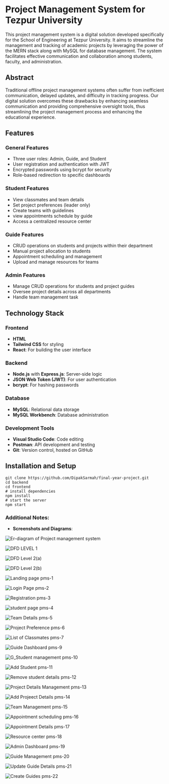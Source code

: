 # Project Management System for Tezpur University

This project management system is a digital solution developed specifically for the School of Engineering at Tezpur University. It aims to streamline the management and tracking of academic projects by leveraging the power of the MERN stack along with MySQL for database management. The system facilitates effective communication and collaboration among students, faculty, and administration.

## Abstract

Traditional offline project management systems often suffer from inefficient communication, delayed updates, and difficulty in tracking progress. Our digital solution overcomes these drawbacks by enhancing seamless communication and providing comprehensive oversight tools, thus streamlining the project management process and enhancing the educational experience.

## Features

### General Features
- Three user roles: Admin, Guide, and Student
- User registration and authentication with JWT
- Encrypted passwords using bcrypt for security
- Role-based redirection to specific dashboards

### Student Features
- View classmates and team details
- Set project preferences (leader only)
- Create teams with guidelines
- view appointments schedule by guide
- Access a centralized resource center

### Guide Features
- CRUD operations on students and projects within their department
- Manual project allocation to students
- Appointment scheduling and management
- Upload and manage resources for teams

### Admin Features
- Manage CRUD operations for students and project guides
- Oversee project details across all departments
- Handle team management task

## Technology Stack

### Frontend
- **HTML**
- **Tailwind CSS** for styling
- **React**: For building the user interface

### Backend
- **Node.js** with **Express.js**: Server-side logic
- **JSON Web Token (JWT)**: For user authentication
- **bcrypt**: For hashing passwords

### Database
- **MySQL**: Relational data storage
- **MySQL Workbench**: Database administration

### Development Tools
- **Visual Studio Code**: Code editing
- **Postman**: API development and testing
- **Git**: Version control, hosted on GitHub

## Installation and Setup



```
git clone https://github.com/DipakSarmah/final-year-project.git
cd backend
cd frontend
# install dependencies
npm install
# start the server
npm start
```


### Additional Notes:
- **Screenshots and Diagrams**:

![Er-diagram of Project management system](https://github.com/DipakSarmah/final-year-project/assets/92313801/73fac995-ef65-4426-ae89-48f3faf6da71)

![DFD LEVEL 1](https://github.com/DipakSarmah/final-year-project/assets/92313801/fa9466e6-3b03-4610-9e85-f84e5a3f637a)

![DFD Level 2(a)](https://github.com/DipakSarmah/final-year-project/assets/92313801/e61a7551-2ed1-4994-8dca-48c71ea70e92)


![DFD Level 2(b)](https://github.com/DipakSarmah/final-year-project/assets/92313801/928732a2-9731-4624-b457-bf52edc8cbf6)

![Landing page pms-1](https://github.com/DipakSarmah/final-year-project/assets/92313801/f8f0c04a-aac4-40ff-a297-e2a792113fea)

![Login Page pms-2](https://github.com/DipakSarmah/final-year-project/assets/92313801/4371f091-4a80-4618-8572-9b7842e5c695)

![Registration pms-3](https://github.com/DipakSarmah/final-year-project/assets/92313801/b054dcf7-c2e0-46a3-8e58-1c0d2552f78c)

![student page pms-4](https://github.com/DipakSarmah/final-year-project/assets/92313801/4c0f3ed4-d881-4378-b55e-1a3988d926db)

![Team Details pms-5](https://github.com/DipakSarmah/final-year-project/assets/92313801/73ea8247-548d-4bc6-8eed-3506e683f8c5)

![Project Preference pms-6](https://github.com/DipakSarmah/final-year-project/assets/92313801/c4a919c2-4b8f-4de3-99f2-08b57dde1ac4)

![List of Classmates pms-7](https://github.com/DipakSarmah/final-year-project/assets/92313801/07c1ad89-92a6-40c2-9121-16935e5abc94)

![Guide Dashboard pms-9](https://github.com/DipakSarmah/final-year-project/assets/92313801/b092fd34-cbac-4eaa-a658-739700679fe6)

![G_Student management pms-10](https://github.com/DipakSarmah/final-year-project/assets/92313801/4508858f-ff57-4ede-8788-2945498ccfc6)

![Add Student pms-11](https://github.com/DipakSarmah/final-year-project/assets/92313801/7a537943-1098-4413-92f9-2ca8024927e9)

![Remove student details pms-12](https://github.com/DipakSarmah/final-year-project/assets/92313801/403b75ff-45e3-4ab7-8b01-6d74c5309899)

![Project Details Management pms-13](https://github.com/DipakSarmah/final-year-project/assets/92313801/22f6c3e1-98cc-43b6-b495-b145ed3f2365)

![Add Projeect Details pms-14](https://github.com/DipakSarmah/final-year-project/assets/92313801/6c65d0a5-885c-4168-aa93-deeaf8ee5a8d)

![Team Management pms-15](https://github.com/DipakSarmah/final-year-project/assets/92313801/582308c2-a8b8-4941-b8ff-99632121d00c)

![Appointment scheduling pms-16](https://github.com/DipakSarmah/final-year-project/assets/92313801/66f2b5a1-c9da-4e96-866e-e67822d55f08)

![Appointment Details pms-17](https://github.com/DipakSarmah/final-year-project/assets/92313801/a091f5cd-251f-46fa-801d-5656cdd566aa)

![Resource center pms-18](https://github.com/DipakSarmah/final-year-project/assets/92313801/d9304ab1-432f-4fb9-8b09-42d1e7de9911)

![Admin Dashboard pms-19](https://github.com/DipakSarmah/final-year-project/assets/92313801/76617392-a6e1-4a8d-bdd6-65ced0bcd51f)

![Guide Management pms-20](https://github.com/DipakSarmah/final-year-project/assets/92313801/80ed3a0b-bb39-4ac5-be7d-66109f734e08)

![Update Guide Details pms-21](https://github.com/DipakSarmah/final-year-project/assets/92313801/eefda4eb-ecc4-48a4-8d8a-232ee7575a3b)

![Create Guides pms-22](https://github.com/DipakSarmah/final-year-project/assets/92313801/f894a01d-d0db-43c1-91e7-6c7bba40a550)









